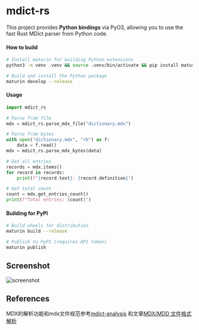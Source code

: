 # mdict-rs

This project provides **Python bindings** via PyO3, allowing you to use the fast Rust MDict parser from Python
code.

#### How to build

```bash
# Install maturin for building Python extensions
python3 -m venv .venv && source .venv/bin/activate && pip install maturin

# Build and install the Python package
maturin develop --release
```

#### Usage

```python
import mdict_rs

# Parse from file
mdx = mdict_rs.parse_mdx_file("dictionary.mdx")

# Parse from bytes
with open("dictionary.mdx", "rb") as f:
    data = f.read()
mdx = mdict_rs.parse_mdx_bytes(data)

# Get all entries
records = mdx.items()
for record in records:
    print(f"{record.text}: {record.definition}")

# Get total count
count = mdx.get_entries_count()
print(f"Total entries: {count}")
```

#### Building for PyPI

```bash
# Build wheels for distribution
maturin build --release

# Publish to PyPI (requires API token)
maturin publish
```

## Screenshot

![screenshot](screenshot.png)

## References
MDX的解析功能和mdx文件规范参考[mdict-analysis](https://bitbucket.org/xwang/mdict-analysis/src/master/)
和文章[MDX/MDD 文件格式解析](http://einverne.github.io/post/2018/08/mdx-mdd-file-format.html)
